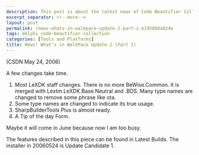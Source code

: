 ```yaml
---
description: This post is about the latest news of Code Beautifier Collection.
excerpt_separator: <!--more-->
layout: post
permalink: /news-whats-in-walkpace-update-2-part-i-e1958b8a824e
tags: delphi code-beautifier-collection
categories: [Tools and Platforms]
title: News! What's in WalkPace Update 2 (Part I)
---
```

(CSDN May 24, 2006)

A few changes take time.
<!--more-->

1. Most LeXDK staff changes. There is no more BeWise.Common. It is merged with Lextm.LeXDK.Base.Neutral and .BDS. Many type names are changed to remove some phrase like ota.
1. Some type names are changed to indicate its true usage.
1. SharpBuilderTools Plus is almost ready.
1. A Tip of the day Form.

Maybe it will come in June because now I am too busy.

The features described in this piece can be found in Latest Builds. The installer in 20060524 is Update Candidate 1.
